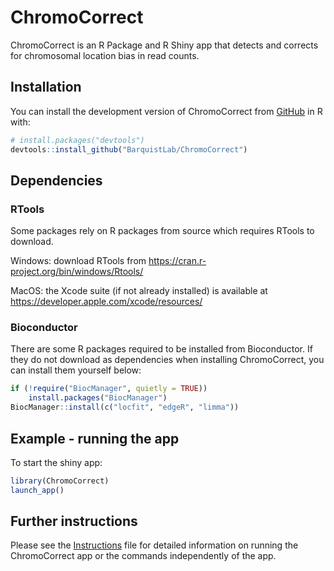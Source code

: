 
<!-- README.md is generated from README.Rmd. Please edit this file -->

# ChromoCorrect

<!-- badges: start -->
<!-- badges: end -->

ChromoCorrect is an R Package and R Shiny app that detects and corrects
for chromosomal location bias in read counts.

## Installation

You can install the development version of ChromoCorrect from
[GitHub](https://github.com/) in R with:

``` r
# install.packages("devtools")
devtools::install_github("BarquistLab/ChromoCorrect")
```

## Dependencies

### RTools

Some packages rely on R packages from source which requires RTools to
download.

Windows: download RTools from
<https://cran.r-project.org/bin/windows/Rtools/>

MacOS: the Xcode suite (if not already installed) is available at
<https://developer.apple.com/xcode/resources/>

### Bioconductor

There are some R packages required to be installed from Bioconductor. If
they do not download as dependencies when installing ChromoCorrect, you
can install them yourself below:

``` r
if (!require("BiocManager", quietly = TRUE))
    install.packages("BiocManager")
BiocManager::install(c("locfit", "edgeR", "limma"))
```

## Example - running the app

To start the shiny app:

``` r
library(ChromoCorrect)
launch_app()
```

## Further instructions

Please see the
[Instructions](https://htmlpreview.github.io/?https://github.com/BarquistLab/ChromoCorrect/blob/master/inst/Instructions.html)
file for detailed information on running the ChromoCorrect app or the
commands independently of the app.
